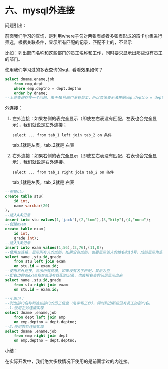 # 六、mysql外连接

问题引出：

前面我们学习的查询，是利用where子句对两张表或者多张表形成的笛卡尔集进行筛选，根据关联条件，显示所有匹配的记录，匹配不上的，不显示

比如：列出部门名称和这些部门的员工名称和工作，同时要求显示出那些没有员工的部门。

使用我们学习过的多表查询的sql，看看效果如何？

```sql
select dname,ename,job
	from emp,dept
	where emp.deptno = dept.deptno
	order by dname;
--上述查询存在一个问题，由于40号部门没有员工，所以两张表无法根据emp.deptno = dept.deptno匹配显示
```

外连接：

1. 左外连接：如果左侧的表完全显示（即使左右表没有匹配，左表也会完全显示），我们就说是左外连接；

   `select ... from tab_1 left join tab_2 on 条件`

   tab_1就是左表，tab_2就是 右表

2. 右外连接：如果右侧的表完全显示（即使左右表没有匹配，右表也会完全显示），我们就说是右外连接。

   `select ... from tab_1 right join tab_2 on 条件`

   tab_1就是左表，tab_2就是 右表

```sql
--创建stu
create table stu(
	id int,
    name varchar(20)
);
--插入4条记录
insert into stu values(1,'jack'),(2,"tom"),(3,"kity"),(4,"nono");
--创建exam
create table exam(
	id int,
	grade int);
--插入3条记录
insert into exam values(1,56),(2,76),(11,8);
--使用左连接，显示所有人的成绩，如果没有成绩，也要显示该人的姓名和id号，成绩显示为空
select name ,stu.id,grade
	from stu left join exam
	on stu.id = exam.id;
--使用右外连接，显示所有成绩，如果没有名字匹配，显示为空
--即右边的表exam和左表没有匹配的记录，也会把右表的记录显示出来
select name ,stu.id,grade
	from stu right join exam
	on stu.id = exam.id;
	
--小练习：
--列出部门名称和这些部门的员工信息（名字和工作），同时列出那些没有员工的部门名。 
--1.使用左外连接实现
select dname ,ename,job
	from dept left join emp
	on emp.deptno = dept.deptno;
--2.使用右外连接实现
select dname ,ename,job
	from emp right join dept
	on emp.deptno = dept.deptno;
```

小结：

在实际开发中，我们绝大多数情况下使用的是前面学过的内连接。

